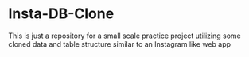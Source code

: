 # Insta-DB-Clone
This is just a repository for a small scale practice project utilizing some cloned data and table structure similar to an Instagram like web app
